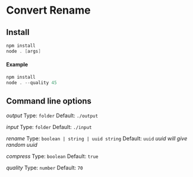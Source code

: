 # Convert Rename

## Install

```powershell
npm install
node . [args]
```

#### Example

```powershell
npm install
node . --quality 45
```

## Command line options

*output*
 Type: `folder`
 Default: `./output`

*input*
 Type: `folder`
 Default: `./input`

*rename*
 Type: `boolean | string | uuid string`
 Default: `uuid` _uuid will give random uuid_

*compress*
 Type: `boolean`
 Default: `true`

*quality*
 Type: `number`
 Default: `70`



